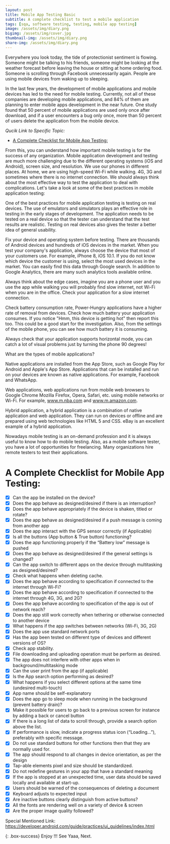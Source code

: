 ```yaml
---
layout: post
title: Mobile App Testing Basic
subtitle: A complete checklist to test a mobile application
tags: [sqa, software testing, testing, mobile app testing]
image: /assets/img/diary.png
bigimg: /assets/img/cover.jpg
thumbnail-img: /assets/img/diary.png
share-img: /assets/img/diary.png
---
```


Everywhere you look today, the tide of protectionist sentiment is flowing. Someone might be talking to his friends, someone might be looking at the weather forecast before leaving the house or sitting at home ordering food. Someone is scrolling through Facebook unnecessarily again. People are using mobile devices from waking up to sleeping. 

In the last few years, the development of mobile applications and mobile devices has led to the need for mobile testing. Currently, not all of these companies are developing mobile applications, and 84% of them are planning to enter mobile apps development in the near future.
One study found that 50 percent of mobile applications are used only once after download, and if a user encounters a bug only once, more than 50 percent of users delete the application from the mobile device.

_Qucik Link to Specific Topic:_
- [A Complete Checklist for Mobile App Testing:](#a-complete-checklist-for-mobile-app-testing)


From this, you can understand how important mobile testing is for the success of any organization. Mobile application development and testing are much more challenging due to the different operating systems (iOS and Android), screen size, and resolution.
We use our phones in different places. At home, we are using high-speed Wi-Fi while walking. 4G, 3G and sometimes where there is no internet connection. We should always think about the most effective way to test the application to deal with complications. Let's take a look at some of the best practices in mobile application testing:

One of the best practices for mobile application testing is testing on real devices. The use of emulators and simulators plays an effective role in testing in the early stages of development. The application needs to be tested on a real device so that the tester can understand that the test results are realistic. Testing on real devices also gives the tester a better idea of ​​general usability.

Fix your device and operating system before testing. There are thousands of Android devices and hundreds of iOS devices in the market. When you test your company's application, always choose the device that most of your customers use. For example, iPhone 8, iOS 10.1.
If you do not know which device the customer is using, select the most used devices in the market. You can easily find this data through Google search. In addition to Google Analytics, there are many such analytics tools available online.

Always think about the edge cases, imagine you are a phone user and you use the app while walking you will probably find slow internet, not Wi-Fi when you are in the office. Check your application for a slow internet connection.

Check battery consumption rate, Power-Hungry applications have a higher rate of removal from devices. Check how much battery your application consumes. If you notice "Hmm, this device is getting hot" then report this too. This could be a good start for the investigation. Also, from the settings of the mobile phone, you can see how much battery it is consuming.

Always check that your application supports horizontal mode, you can catch a lot of visual problems just by turning the phone 90 degrees!

What are the types of mobile applications?

Native applications are installed from the App Store, such as Google Play for Android and Apple's App Store. Applications that can be installed and run on your devices are known as native applications. For example, Facebook and WhatsApp.

Web applications, web applications run from mobile web browsers to Google Chrome Mozilla Firefox, Opera, Safari, etc. using mobile networks or Wi-Fi. For example, www.m.nba.com and www.m.amazon.com.

Hybrid application, a hybrid application is a combination of native application and web application. They can run on devices or offline and are prepared using web technologies like HTML 5 and CSS. eBay is an excellent example of a hybrid application.

Nowadays mobile testing is an on-demand profession and it is always useful to know how to do mobile testing. Also, as a mobile software tester, you have a lot of opportunities for freelancing. Many organizations hire remote testers to test their applications.

# A Complete Checklist for Mobile App Testing:

- [x] Can the app be installed on the device?
- [x] Does the app behave as designed/desired if there is an interruption?
- [x] Does the app behave appropriately if the device is shaken, titled or rotate?
- [x] Does the app behave as designed/desired if a push message is coming from another app
- [x] Does the app interact with the GPS sensor correctly (if Applicable)
- [x] Is all the buttons (App button & True button) functioning?
- [x] Does the app functioning properly if the “Battery low” message is pushed
- [x] Does the app behave as designed/desired if the general settings is changed?
- [x] Can the app switch to different apps on the device through multitasking as designed/desired?
- [x] Check what happens when deleting cache.
- [x] Does the app behave according to specification if connected to the internet through Wi-Fi?
- [x] Does the app behave according to specification if connected to the internet through 4G, 3G, and 2G?
- [x] Does the app behave according to specification of the app is out of network reach?
- [x] Does the app still work correctly when tethering or otherwise connected to another device
- [x] What happens if the app switches between networks (Wi-Fi, 3G, 2G)
- [x] Does the app use standard network ports
- [x] Has the app been tested on different type of devices and different versions of OS?
- [x] Check app stability.
- [x] File downloading and uploading operation must be perform as desired.
- [x] The app does not interfere with other apps when in background/multitasking mode
- [x] Can the user print from the app (if applicable)
- [x] Is the App search option performing as desired?
- [x] What happens if you select different options at the same time (undesired multi-touch)
- [x] App name should be self-explanatory
- [x] Does the app go to sleep mode when running in the background (prevent battery drain)?
- [x] Make it possible for users to go back to a previous screen for instance by adding a back or cancel button
- [x] If there is a long list of data to scroll through, provide a search option above the list.
- [x] If performance is slow, indicate a progress status icon (“Loading…”), preferably with specific message.
- [x] Do not use standard buttons for other functions then that they are normally used for.
- [x] The app should respond to all changes in device orientation, as per the design
- [x] Tap-able elements pixel and size should be standardized.
- [x] Do not redefine gestures in your app that have a standard meaning
- [x] If the app is stopped at an unexpected time, user data should be saved locally and available at start-up.
- [x] Users should be warned of the consequences of deleting a document
- [x] Keyboard adjusts to expected input
- [x] Are inactive buttons clearly distinguish from active buttons?
- [x] All the fonts are rendering well on a variety of device & screen
- [x] Are the proper image quality followed?

Special Mentioned Link: https://developer.android.com/guide/practices/ui_guidelines/index.html

{: .box-success}
Enjoy !!!
See Yaaa, Next.
